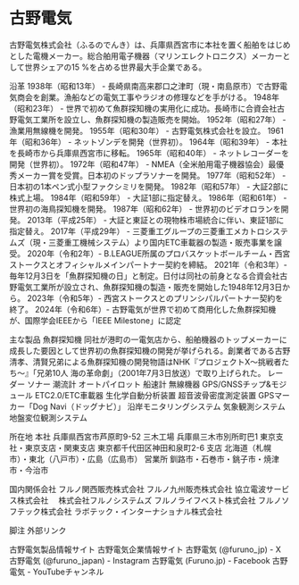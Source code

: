 # 古野電気

古野電気株式会社（ふるのでんき）は、兵庫県西宮市に本社を置く船舶をはじめとした電機メーカー。総合舶用電子機器（マリンエレクトロニクス）メーカーとして世界シェアの15 %を占める世界最大手企業である。

沿革
1938年（昭和13年） - 長崎県南高来郡口之津町（現・南島原市）で古野電気商会を創業。漁船などの電気工事やラジオの修理などを手がける。
1948年（昭和23年） - 世界で初めて魚群探知機の実用化に成功。長崎市に合資会社古野電気工業所を設立し、魚群探知機の製造販売を開始。
1952年（昭和27年） - 漁業用無線機を開発。
1955年（昭和30年） - 古野電気株式会社を設立。
1961年（昭和36年） - ネットゾンデを開発（世界初）。
1964年（昭和39年） - 本社を長崎市から兵庫県西宮市に移転。
1965年（昭和40年） - ネットレコーダーを開発（世界初）。
1972年（昭和47年） - NMEA（全米舶用電子機器協会）最優秀メーカー賞を受賞。日本初のドップラソナーを開発。
1977年（昭和52年） - 日本初の1本ペン式小型ファクシミリを開発。
1982年（昭和57年） - 大証2部に株式上場。
1984年（昭和59年） - 大証1部に指定替え。
1986年（昭和61年） - 世界初の海鳥探知機を開発。
1987年（昭和62年） - 世界初のビデオロランを開発。
2013年（平成25年） - 大証と東証との現物株市場統合に伴い、東証1部に指定替え。
2017年（平成29年） - 三菱重工グループの三菱重工メカトロシステムズ（現・三菱重工機械システム）より国内ETC車載器の製造・販売事業を譲受。
2020年（令和2年）- B.LEAGUE所属のプロバスケットボールチーム・西宮ストークスとオフィシャルメインパートナー契約を締結。
2021年（令和3年）- 毎年12月3日を「魚群探知機の日」と制定。日付は同社の前身となる合資会社古野電気工業所が設立され、魚群探知機の製造・販売を開始した1948年12月3日から。
2023年（令和5年）- 西宮ストークスとのプリンシパルパートナー契約を終了。
2024年（令和6年）- 古野電気が世界で初めて商用化した魚群探知機が、国際学会IEEEから「IEEE Milestone」に認定

主な製品
魚群探知機
同社が港町の一電気店から、船舶機器のトップメーカーに成長した要因として世界初の魚群探知機の開発が挙げられる。創業者である古野清孝、清賢兄弟による魚群探知機の開発物語はNHK『プロジェクトX〜挑戦者たち〜』「兄弟10人 海の革命劇」（2001年7月3日放送）で取り上げられた。
レーダー
ソナー
潮流計
オートパイロット
船速計
無線機器
GPS/GNSSチップ&モジュール
ETC2.0/ETC車載器
生化学自動分析装置
超音波骨密度測定装置
GPSマーカー「Dog Navi（ドッグナビ）」
沿岸モニタリングシステム
気象観測システム
地盤変位観測システム

所在地
本社 兵庫県西宮市芦原町9-52
三木工場 兵庫県三木市別所町巴1
東京支社・東京支店・関東支店 東京都千代田区神田和泉町2-6
支店 北海道（札幌市）・東北（八戸市）・広島（広島市）
営業所 釧路市・石巻市・銚子市・焼津市・今治市

国内関係会社
フルノ関西販売株式会社
フルノ九州販売株式会社
協立電波サービス株式会社　
株式会社フルノシステムズ
フルノライフベスト株式会社
フルノソフテック株式会社
ラボテック・インターナショナル株式会社

脚注
外部リンク

古野電気製品情報サイト
古野電気企業情報サイト
古野電気 (@furuno_jp) - X
古野電気 (@furuno_japan) - Instagram
古野電気 (Furuno.jp) - Facebook
古野電気 - YouTubeチャンネル